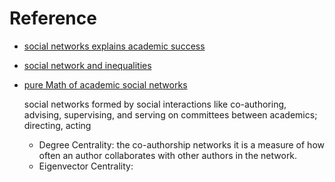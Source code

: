 # Reference 

 - [social networks explains academic success](https://www.pnas.org/content/pnas/116/3/792.full.pdf)
 - [social network and inequalities](https://anthrosource.onlinelibrary.wiley.com/doi/pdf/10.1111/aman.13158)
 - [pure Math of academic social networks](https://www.researchgate.net/publication/284765879_The_Mathematics_of_Social_Network_Analysis_Metrics_for_Academic_Social_Networks/link/5b8cdc1fa6fdcc5f8b7a4fbe/download)

	social networks formed by social interactions like co-authoring, advising, supervising, and serving on committees between academics; directing, acting

	

	 - Degree Centrality: the co-authorship networks it is a measure of how often an author collaborates with other authors in the network. 
	 - Eigenvector Centrality: 
<!--stackedit_data:
eyJoaXN0b3J5IjpbLTE3MTY0MTI3MDgsLTI1NzM4MzMsLTc5OT
M2MzA5OCwtMTY3MjUxNDc0LDE5MDc3MTMzNTcsMzc3NzA2Nzcw
XX0=
-->